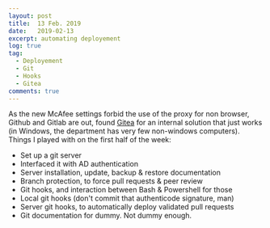 ```yaml
---
layout: post
title:  13 Feb. 2019
date:   2019-02-13
excerpt: automating deployement
log: true
tag:
  - Deployement
  - Git
  - Hooks
  - Gitea
comments: true
---
```


As the new McAfee settings forbid the use of the proxy for non browser, Github and Gitlab
are out, found [Gitea](https://gitea.io/) for an internal solution that just works (in
Windows, the department has very few non-windows computers). Things I played with on the
first half of the week:

- Set up a git server
- Interfaced it with AD authentication
- Server installation, update, backup & restore documentation
- Branch protection, to force pull requests & peer review
- Git hooks, and interaction between Bash & Powershell for those
- Local git hooks (don't commit that authenticode signature, man)
- Server git hooks, to automatically deploy validated pull requests
- Git documentation for dummy. Not dummy enough.

